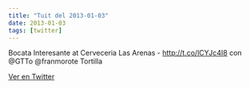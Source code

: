 ```yaml
---
title: "Tuit del 2013-01-03"
date: 2013-01-03
tags: [twitter]
---
```


Bocata Interesante at Cerveceria Las Arenas - http://t.co/lCYJc4I8 con @GTTo @franmorote Tortilla



[Ver en Twitter](https://twitter.com/i/web/status/286776446968553472)

